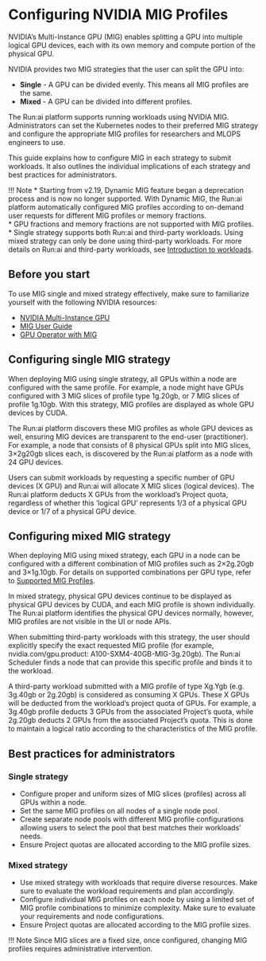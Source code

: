 # Configuring NVIDIA MIG Profiles

NVIDIA’s Multi-Instance GPU (MIG) enables splitting a GPU into multiple logical GPU devices, each with its own memory and compute portion of the physical GPU. 

NVIDIA provides two MIG strategies that the user can split the GPU into:

* __Single__ - A GPU can be divided evenly. This means all MIG profiles are the same. 
* __Mixed__ - A GPU can be divided into different profiles. 

The Run:ai platform supports running workloads using NVIDIA MIG. Administrators can set the Kubernetes nodes to their preferred MIG strategy and configure the appropriate MIG profiles for researchers and MLOPS engineers to use. 

This guide explains how to configure MIG in each strategy to submit workloads. It also outlines the individual implications of each strategy and best practices for administrators.

!!! Note
    * Starting from v2.19, Dynamic MIG feature began a deprecation process and is now no longer supported. With Dynamic MIG, the Run:ai platform automatically configured MIG profiles according to on-demand user requests for different MIG profiles or memory fractions.  
    * GPU fractions and memory fractions are not supported with MIG profiles.
    * Single strategy supports both Run:ai and third-party workloads. Using mixed strategy can only be done using third-party workloads. For more details on Run:ai and third-party workloads, see [Introduction to workloads](../../workloads/overviews/introduction-to-workloads.md).

## Before you start

To use MIG single and mixed strategy effectively, make sure to familiarize yourself with the following NVIDIA resources:

* [NVIDIA Multi-Instance GPU](https://www.nvidia.com/en-eu/technologies/multi-instance-gpu/)
* [MIG User Guide](https://docs.nvidia.com/datacenter/tesla/mig-user-guide/index.html) 
* [GPU Operator with MIG](https://docs.nvidia.com/datacenter/cloud-native/gpu-operator/latest/gpu-operator-mig.html) 

## Configuring single MIG strategy

When deploying MIG using single strategy, all GPUs within a node are configured with the same profile. For example, a node might have GPUs configured with 3 MIG slices of profile type 1g.20gb, or 7 MIG slices of profile 1g.10gb. With this strategy, MIG profiles are displayed as whole GPU devices by CUDA. 

The Run:ai platform discovers these MIG profiles as whole GPU devices as well, ensuring MIG devices are transparent to the end-user (practitioner). For example, a node that consists of 8 physical GPUs split into MIG slices, 3×2g20gb slices each, is discovered by the Run:ai platform as a node with 24 GPU devices.

Users can submit workloads by requesting a specific number of GPU devices (X GPU) and Run:ai will allocate X MIG slices (logical devices). The Run:ai platform deducts X GPUs from the workload’s Project quota, regardless of whether this ‘logical GPU’ represents 1/3 of a physical GPU device or 1/7 of a physical GPU device.

## Configuring mixed MIG strategy

When deploying MIG using mixed strategy, each GPU in a node can be configured with a different combination of MIG profiles such as 2×2g.20gb and 3×1g.10gb. For details on supported combinations per GPU type, refer to [Supported MIG Profiles](https://docs.nvidia.com/datacenter/tesla/mig-user-guide/index.html#supported-mig-profiles).

In mixed strategy, physical GPU devices continue to be displayed as physical GPU devices by CUDA, and each MIG profile is shown individually. The Run:ai platform identifies the physical GPU devices normally, however, MIG profiles are not visible in the UI or node APIs. 

When submitting third-party workloads with this strategy, the user should explicitly specify the exact requested MIG profile (for example, nvidia.com/gpu.product: A100-SXM4-40GB-MIG-3g.20gb). The Run:ai Scheduler finds a node that can provide this specific profile and binds it to the workload. 

A third-party workload submitted with a MIG profile of type Xg.Ygb (e.g. 3g.40gb or 2g.20gb) is considered as consuming X GPUs. These X GPUs will be deducted from the workload’s project quota of GPUs. For example, a 3g.40gb profile deducts 3 GPUs from the associated Project’s quota, while 2g.20gb deducts 2 GPUs from the associated Project’s quota. This is done to maintain a logical ratio according to the characteristics of the MIG profile. 

## Best practices for administrators

### Single strategy

* Configure proper and uniform sizes of MIG slices (profiles) across all GPUs within a node.
* Set the same MIG profiles on all nodes of a single node pool. 
* Create separate node pools with different MIG profile configurations allowing users to select the pool that best matches their workloads’ needs. 
* Ensure Project quotas are allocated according to the MIG profile sizes.

### Mixed strategy
* Use mixed strategy with workloads that require diverse resources. Make sure to evaluate the workload requirements and plan accordingly.
* Configure individual MIG profiles on each node by using a limited set of MIG profile combinations to minimize complexity. Make sure to evaluate your requirements and node configurations. 
* Ensure Project quotas are allocated according to the MIG profile sizes.

!!! Note
    Since MIG slices are a fixed size, once configured, changing MIG profiles requires administrative intervention.

